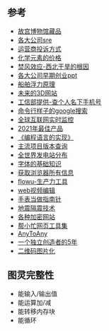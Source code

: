 ## 参考

- [故宫博物馆藏品](https://zm-digicol.dpm.org.cn/)
- [各大公司sre](https://github.com/upgundecha/howtheysre)
- [运营商投诉方式](https://yhssglxt.miit.gov.cn/web/appealSearch)
- [化学元素的价格](https://en.wikipedia.org/wiki/Prices_of_chemical_elements)
- [焚风效应-西北干旱的根因](https://mp.weixin.qq.com/s/HuGWUSGNgNAYUp7VDr-uGA)
- [各大公司早期创业ppt](https://www.pitchdeckhunt.com/)
- [船舶浮力原理](https://ciechanow.ski/naval-architecture/)
- [未来的3D网站](https://www.muse.place/)
- [工信部提供-查个人名下手机号](https://getsimnum.caict.ac.cn/#/)
- [命令行样子的google搜索](https://duckduckgo.com/tty/)
- [全球互联网实时监控](https://radar.cloudflare.com/)
- [2021年最佳产品](https://mayandev.top/2022/02/10/tool/product-2021/)
- [《编程语言的实现》](http://craftinginterpreters.com/introduction.html)
- [主流项目版本查询](https://endoflife.date/firefox)
- [全世界发电站分布](https://openinframap.org/#7.72/30.859/119.499)
- [字体的基础知识](https://sspai.com/post/71957)
- [获取浏览器所有信息](https://www.deviceinfo.me/)
- [flowu-生产力工具](https://flowus.cn/)
- [web视频编辑](https://mp.weixin.qq.com/s/hNIY9Wbqnpg9QErbYqMUWQ)
- [手表当做指南针](https://www.citizenwatch-global.com/support/exterior/direction_sc.html)
- [地震隔震技术](https://mp.weixin.qq.com/s/JHJ-GTQqbK9ZmxMAtlNszA)
- [各种加密网站](https://crypto-online.cn/playground/hash/)
- [帮小忙网页工具集](https://tool.browser.qq.com/)
- [AnyToAny](https://transform.tools/json-to-graphql)
- [一个独立创造者的5年](https://mp.weixin.qq.com/s/x6PLSIMn_1qcKnXWPT-J-Q)
- [二维码图片化](https://qrcode.antfu.me/)

## 图灵完整性

- 能输入/输出值
- 能运算加/减
- 能转移内存块
- 能循环